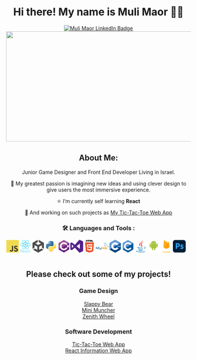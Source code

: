 <div align="center">
  <h1><strong>Hi there! My name is Muli Maor 👨‍💻</strong></h1>
</div>

<div id="header" align="center">
  <div id="badges">
    <a href="https://www.linkedin.com/in/muli-maor">
      <img src="https://img.shields.io/badge/-MuliMaor-blue?style=flat&logo=Linkedin&logoColor=white" width="100" alt="Muli Maor LinkedIn Badge"/>
    </a>
      <div align="center">
  <a href="#"><img src="https://media.giphy.com/media/dWesBcTLavkZuG35MI/giphy.gif" width="600" height="300" clickable=false/></a>
</div>
 

## About Me:
Junior Game Designer and Front End Developer Living in Israel.<br>

💭 My greatest passion is imagining new ideas and using clever design to give users the most immersive experience.

⚛️ I’m currently self learning **React**

🔭 And working on such projects as [My Tic-Tac-Toe Web App](https://github.com/MuliMaor/React-Tic-Tac-Toe)

### :hammer_and_wrench: Languages and Tools :
<div style="display: flex; align-items: center;">
  <img src="https://raw.githubusercontent.com/devicons/devicon/master/icons/javascript/javascript-original.svg" alt="javascript" style="width: 35px; height: 35px;">
  <img src="https://raw.githubusercontent.com/devicons/devicon/master/icons/react/react-original-wordmark.svg" alt="react" style="width: 35px; height: 35px;">
  <img src="https://github.com/devicons/devicon/blob/master/icons/unity/unity-plain.svg" alt="unity" style="width: 35px; height: 35px;">
  <img src="https://raw.githubusercontent.com/devicons/devicon/master/icons/python/python-original.svg" alt="python" style="width: 35px; height: 35px;">
  <img src="https://raw.githubusercontent.com/devicons/devicon/master/icons/csharp/csharp-original.svg" alt="C#" style="width: 35px; height: 35px;">
  <img src="https://raw.githubusercontent.com/devicons/devicon/master/icons/visualstudio/visualstudio-plain.svg" alt="visual studio" style="width: 35px; height: 35px;">
  <img src="https://raw.githubusercontent.com/devicons/devicon/master/icons/html5/html5-original-wordmark.svg" alt="html5" style="width: 35px; height: 35px;">
<br>
  <img src="https://raw.githubusercontent.com/devicons/devicon/master/icons/mysql/mysql-original-wordmark.svg" alt="mysql" style="width: 35px; height: 35px;">
  <img src="https://raw.githubusercontent.com/devicons/devicon/master/icons/cplusplus/cplusplus-original.svg" alt="cplusplus" style="width: 35px; height: 35px;">
  <img src="https://raw.githubusercontent.com/devicons/devicon/master/icons/c/c-original.svg" alt="C" style="width: 35px; height: 35px;">
  <img src="https://raw.githubusercontent.com/devicons/devicon/master/icons/java/java-original.svg" alt="java" style="width: 35px; height: 35px;">
  <img src="https://raw.githubusercontent.com/devicons/devicon/master/icons/android/android-original-wordmark.svg" alt="android" style="width: 35px; height: 35px;">
  <img src="https://raw.githubusercontent.com/devicons/devicon/master/icons/firebase/firebase-plain-wordmark.svg" alt="firebase" style="width: 35px; height: 35px;">
  <img src="https://github.com/devicons/devicon/blob/master/icons/photoshop/photoshop-original.svg" alt="firebase" style="width: 35px; height: 35px;">
</div>
<br>

## Please check out some of my projects!
### Game Design
[Slappy Bear](https://github.com/MuliMaor/SlappyBear)<br>
[Mini Muncher](https://github.com/MuliMaor/Mini-Muncher)<br>
[Zenith Wheel](https://www.newgrounds.com/portal/view/700066)

### Software Development
[Tic-Tac-Toe Web App](https://github.com/MuliMaor/React-Tic-Tac-Toe)<br>
[React Information Web App](https://github.com/MuliMaor/React-Info-Website)
